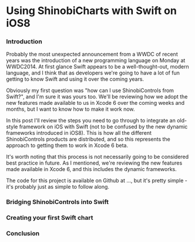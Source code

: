 # Using ShinobiCharts with Swift on iOS8

### Introduction

Probably the most unexpected announcement from a WWDC of recent years was the
introduction of a new programming language on Monday at WWDC2014. At first
glance Swift appears to be a well-thought-out, modern language, and I think that
as developers we're going to have a lot of fun getting to know Swift and using
it over the coming years.

Obviously my first question was "how can I use ShinobiControls from Swift?", and
I'm sure it was yours too. We'll be reviewing how we adopt the new features made
available to us in Xcode 6 over the coming weeks and months, but I want to know
how to make it work now.

In this post I'll review the steps you need to go through to integrate an 
old-style framework on iOS with Swift (not to be confused by the new dynamic
frameworks introduced in iOS8). This is how all the different ShinobiControls
products are distributed, and so this represents the approach to getting them
to work in Xcode 6 beta.

It's worth noting that this process is not necessarily going to be considered
best practice in future. As I mentioned, we're reviewing the new features made
available in Xcode 6, and this includes the dynamic frameworks.

The code for this project is available on Github at ..., but it's pretty simple -
it's probably just as simple to follow along.


### Bridging ShinobiControls into Swift


### Creating your first Swift chart


### Conclusion

